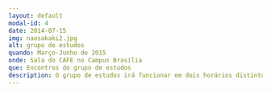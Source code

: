 ```yaml
---
layout: default
modal-id: 4
date: 2014-07-15
img: naosakaki2.jpg
alt: grupo de estudos
quando: Março-Junho de 2015
onde: Sala do CAFE no Campus Brasília
que: Encontros do grupo de estudos
description: O grupo de estudos irá funcionar em dois horários distintos no primeiro semestre de 2015. No turno vespertino os encontros ocorrerão, todas as terças, das 14 às 16, com foco na linha de pesquisa <i>filosofia da arte</i> No turno matutino o grupo irá se encontrar todas as sextas, das 09h às 11h, com foco nas leituras vinculadas à linha de pesquisa <i>corpo e filosofia</i>. Todos os encontros serão na sala do CAFE (colegiado da área de formação essencial) do Campus Brasília, próximo à sala dos professores. Os arquivos referentes aos dois grupos estão disponíveis nesse link (<small>em breve</small>).
---
```


